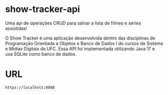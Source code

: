 # show-tracker-api

Uma api de operações CRUD para salvar a lista de filmes e séries assistidas!

O Show Tracker  é uma aplicação desenvolvida dentro das disciplinas de Programação Orientada a Objetos e Banco de Dados I do cursos de Sistema e Mídias Digitais da UFC.
Essa API foi implementada utilizando Java 17 e usa SQLite como banco de dados.

# URL

```
https://localhots:8088

```
 
